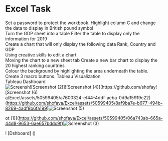 # Excel Task

Set a password to protect the workbook.	
Highlight column C and change the data to display in British pound symbol	
Turn the GDP sheet into a table	
Filter the table to display only the information for 2019	
Create a chart that will only display the following data Rank, Country and GDP	
Using creative skills to edit a chart	
Moving the chart to a new sheet tab	
Create a new bar chart to display the 20 highest ranking countries	
Colour the background by highlighting the area underneath the table.	
Create 3 macro buttons.	
Tableau Visualization	
Tableau Dashboard	
![Screensh![Screenshot (2)]![Screenshot (4)](https://github.com/shofay![Screenshot (6)](https://github.com/shofaya/Excel/assets/50599405/36ecc8ba-53ae-49b0-8021-1dc618fa0b1b)
a/Excel/assets/50599405/a7600324-ef44-4ddf-aeba-0d9a15919c22)
(https://github.com/shofaya/Excel/assets/50599405/8af9ba7e-b677-494b-8269-4adf8b6fa199)![Screenshot (5)](https://github.com/shofaya/Excel/assets/50599405/7eb35f32-5bb8-4f52-8dfa-e114ec3a176c)

ot (1)](https://github.com/shofaya/Excel/assets/50599405/06a743ab-665a-44d8-9653-6ae657bddc9f)![Screenshot (3)](https://github.com/shofaya/Excel/assets/50599405/a456ad3e-3b17-48a9-a701-85658b111c3c)


! [Dshboard] ()
